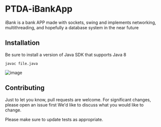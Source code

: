 # PTDA-iBankApp

iBank is a bank APP made with sockets, swing and implements networking, multithreading, and hopefully a database system in the near future

## Installation

Be sure to install a version of Java SDK that supports Java 8

```
javac file.java
```
![image](https://github.com/richardmiranda110/PTDA-iBankApp/assets/93994704/439cc838-ee6c-4423-b602-4417b1ca3903)

## Contributing

Just to let you know, pull requests are welcome. For significant changes, please open an issue first
We'd like to discuss what you would like to change.

Please make sure to update tests as appropriate.
